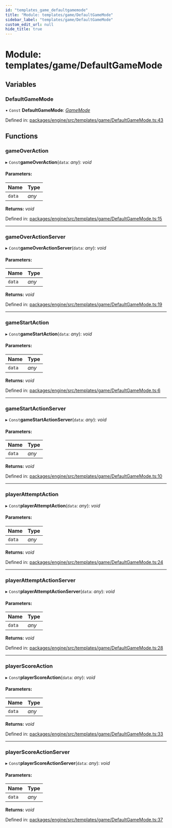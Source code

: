 ```yaml
---
id: "templates_game_defaultgamemode"
title: "Module: templates/game/DefaultGameMode"
sidebar_label: "templates/game/DefaultGameMode"
custom_edit_url: null
hide_title: true
---
```


# Module: templates/game/DefaultGameMode

## Variables

### DefaultGameMode

• `Const` **DefaultGameMode**: [*GameMode*](../interfaces/game_types_gamemode.gamemode.md)

Defined in: [packages/engine/src/templates/game/DefaultGameMode.ts:43](https://github.com/xr3ngine/xr3ngine/blob/716a06460/packages/engine/src/templates/game/DefaultGameMode.ts#L43)

## Functions

### gameOverAction

▸ `Const`**gameOverAction**(`data`: *any*): *void*

#### Parameters:

Name | Type |
:------ | :------ |
`data` | *any* |

**Returns:** *void*

Defined in: [packages/engine/src/templates/game/DefaultGameMode.ts:15](https://github.com/xr3ngine/xr3ngine/blob/716a06460/packages/engine/src/templates/game/DefaultGameMode.ts#L15)

___

### gameOverActionServer

▸ `Const`**gameOverActionServer**(`data`: *any*): *void*

#### Parameters:

Name | Type |
:------ | :------ |
`data` | *any* |

**Returns:** *void*

Defined in: [packages/engine/src/templates/game/DefaultGameMode.ts:19](https://github.com/xr3ngine/xr3ngine/blob/716a06460/packages/engine/src/templates/game/DefaultGameMode.ts#L19)

___

### gameStartAction

▸ `Const`**gameStartAction**(`data`: *any*): *void*

#### Parameters:

Name | Type |
:------ | :------ |
`data` | *any* |

**Returns:** *void*

Defined in: [packages/engine/src/templates/game/DefaultGameMode.ts:6](https://github.com/xr3ngine/xr3ngine/blob/716a06460/packages/engine/src/templates/game/DefaultGameMode.ts#L6)

___

### gameStartActionServer

▸ `Const`**gameStartActionServer**(`data`: *any*): *void*

#### Parameters:

Name | Type |
:------ | :------ |
`data` | *any* |

**Returns:** *void*

Defined in: [packages/engine/src/templates/game/DefaultGameMode.ts:10](https://github.com/xr3ngine/xr3ngine/blob/716a06460/packages/engine/src/templates/game/DefaultGameMode.ts#L10)

___

### playerAttemptAction

▸ `Const`**playerAttemptAction**(`data`: *any*): *void*

#### Parameters:

Name | Type |
:------ | :------ |
`data` | *any* |

**Returns:** *void*

Defined in: [packages/engine/src/templates/game/DefaultGameMode.ts:24](https://github.com/xr3ngine/xr3ngine/blob/716a06460/packages/engine/src/templates/game/DefaultGameMode.ts#L24)

___

### playerAttemptActionServer

▸ `Const`**playerAttemptActionServer**(`data`: *any*): *void*

#### Parameters:

Name | Type |
:------ | :------ |
`data` | *any* |

**Returns:** *void*

Defined in: [packages/engine/src/templates/game/DefaultGameMode.ts:28](https://github.com/xr3ngine/xr3ngine/blob/716a06460/packages/engine/src/templates/game/DefaultGameMode.ts#L28)

___

### playerScoreAction

▸ `Const`**playerScoreAction**(`data`: *any*): *void*

#### Parameters:

Name | Type |
:------ | :------ |
`data` | *any* |

**Returns:** *void*

Defined in: [packages/engine/src/templates/game/DefaultGameMode.ts:33](https://github.com/xr3ngine/xr3ngine/blob/716a06460/packages/engine/src/templates/game/DefaultGameMode.ts#L33)

___

### playerScoreActionServer

▸ `Const`**playerScoreActionServer**(`data`: *any*): *void*

#### Parameters:

Name | Type |
:------ | :------ |
`data` | *any* |

**Returns:** *void*

Defined in: [packages/engine/src/templates/game/DefaultGameMode.ts:37](https://github.com/xr3ngine/xr3ngine/blob/716a06460/packages/engine/src/templates/game/DefaultGameMode.ts#L37)
